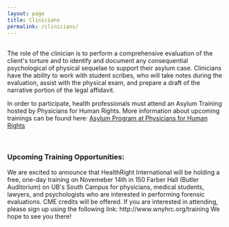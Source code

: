 ```yaml
---
layout: page
title: Clinicians
permalink: /clinicians/
---
```

<br>
The role of the clinician is to perform a comprehensive evaluation of the client's torture and to identify and document any consequential psychological of physical sequelae to support their asylum case. Clinicians have the ability to work with student scribes, who will take notes during the evaluation, assist with the physical exam, and prepare a draft of the narrative portion of the legal affidavit.

In order to participate, health professionals must attend an Asylum Training hosted by Physicians for Human Rights. 
More information about upcoming trainings can be found here: <a href="http://physiciansforhumanrights.org/training/asylum/">Asylum Program at Physicians for Human Rights</a>

<br>

<h3><strong>Upcoming Training Opportunities:</strong></h3> 
We are excited to announce that HealthRight International will be holding a free, one-day training on Novemeber 14th in 150 Farber Hall (Butler Auditorium) on UB's South Campus for physicians, medical students, lawyers, and psychologists who are interested in performing forensic evaluations. CME credits will be offered.  
If you are interested in attending, please sign up using the following link: http://www.wnyhrc.org/training
We hope to see you there!